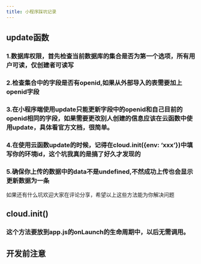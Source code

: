 ```yaml
---
title: 小程序踩坑记录
---
```


## update函数
### 1.数据库权限，首先检查当前数据库的集合是否为第一个选项，所有用户可读，仅创建者可读写
### 2.检查集合中的字段是否有openid,如果从外部导入的表需要加上openid字段
### **3.在小程序端使用update只能更新字段中的openid和自己目前的openid相同的字段，如果需要更改别人创建的信息应该在云函数中使用update，具体看官方文档，很简单。**
### 4.在使用云函数update的时候，记得在cloud.init({env: ‘xxx’})中填写你的环境id，这个坑我真的是搞了好久才发现的
### 5.确保你上传的数据中的data不是undefined,不然成功上传也会显示更新数据为一条

如果还有什么坑欢迎大家在评论分享，希望以上这些方法能为你解决问题
## cloud.init()
### 这个方法要放到app.js的onLaunch的生命周期中，以后无需调用。
## 开发前注意
